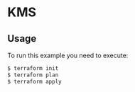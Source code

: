 # KMS

## Usage

To run this example you need to execute:

```bash
$ terraform init
$ terraform plan
$ terraform apply
```
